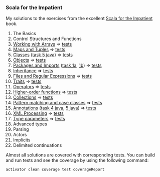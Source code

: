 ### Scala for the Impatient
My solutions to the exercises from the excellent [Scala for the Impatient](https://www.lightbend.com/resources/e-book/scala-for-the-impatient) book.

1. The Basics
2. Control Structures and Functions
3. [Working with Arrays](src/main/scala/Chapter03.scala) => [tests](src/test/scala/Chapter03Spec.scala)
4. [Maps and Tuples](src/main/scala/Chapter04.scala) => [tests](src/test/scala/Chapter04Spec.scala)
5. [Classes](src/main/scala/Chapter05.scala) ([task 5 java](src/main/java/Chapter05Car.java)) => [tests](src/test/scala/Chapter05Spec.scala)
6. [Objects](src/main/scala/Chapter06.scala) => [tests](src/test/scala/Chapter06Spec.scala)
7. [Packages and Imports](src/main/scala/Chapter07.scala) ([task 1a](src/main/scala/Chapter0701a.scala), [1b](src/main/scala/Chapter0701b.scala)) => [tests](src/test/scala/Chapter07Spec.scala)
8. [Inheritance](src/main/scala/Chapter08.scala) => [tests](src/test/scala/Chapter08Spec.scala)
9. [Files and Regular Expressions](src/main/scala/Chapter09.scala) => [tests](src/test/scala/Chapter09Spec.scala)
10. [Traits](src/main/scala/Chapter10.scala) => [tests](src/test/scala/Chapter10Spec.scala)
11. [Operators](src/main/scala/Chapter11.scala) => [tests](src/test/scala/Chapter11Spec.scala)
12. [Higher-order functions](src/main/scala/Chapter12.scala) => [tests](src/test/scala/Chapter12Spec.scala)
13. [Collections](src/main/scala/Chapter13.scala) => [tests](src/test/scala/Chapter13Spec.scala)
14. [Pattern matching and case classes](src/main/scala/Chapter14.scala) => [tests](src/test/scala/Chapter14Spec.scala)
15. [Annotations](src/main/scala/Chapter15.scala) ([task 4 java](src/main/java/Chapter15Task4.java), [5 java](src/main/java/Chapter15Task5.java)) => [tests](src/test/scala/Chapter15Spec.scala)
16. [XML Processing](src/main/scala/Chapter16.scala) => [tests](src/test/scala/Chapter16Spec.scala)
17. [Type parameters](src/main/scala/Chapter17.scala) => [tests](src/test/scala/Chapter17Spec.scala)
18. Advanced types
19. Parsing
20. Actors
21. Implicits
22. Delimited continuations

Almost all solutions are covered with corresponding tests.
You can build and run tests and see the coverage by using the following command:

```bash
activator clean coverage test coverageReport
```
